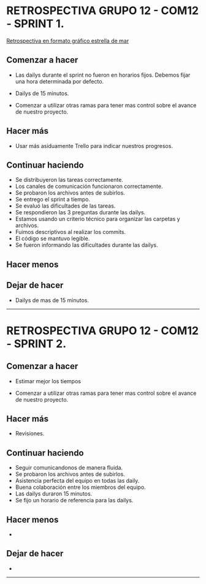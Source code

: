 # RETROSPECTIVA GRUPO 12 - COM12 - SPRINT 1.

[Retrospectiva en formato gráfico estrella de mar](https://jamboard.google.com/d/1qJ4smFXh7YC0hYglj3UfgvwWeFkf3_idmKn7slP0tNE/viewer?ts=615dfeb3&f=0)

## Comenzar a hacer

- Las dailys durante el sprint no fueron en horarios fijos. Debemos fijar una hora determinada por defecto.

- Dailys de 15 minutos.

- Comenzar a utilizar otras ramas para tener mas control sobre el avance de nuestro proyecto.


## Hacer más

- Usar más asiduamente Trello para indicar nuestros progresos.


## Continuar haciendo
- Se distribuyeron las tareas correctamente.
- Los canales de comunicación funcionaron correctamente.
- Se probaron los archivos antes de subirlos.
- Se entrego el sprint a tiempo.
- Se evaluó las dificultades de las tareas.
- Se respondieron las 3 preguntas durante las dailys.
- Estamos usando un criterio técnico para organizar las carpetas y archivos.
- Fuimos descriptivos al realizar los commits.
- El código se mantuvo legible.
- Se fueron informando las dificultades durante las dailys.


## Hacer menos



## Dejar de hacer

- Dailys de mas de 15 minutos.

___

# RETROSPECTIVA GRUPO 12 - COM12 - SPRINT 2.


## Comenzar a hacer

- Estimar mejor los tiempos

- Comenzar a utilizar otras ramas para tener mas control sobre el avance de nuestro proyecto.


## Hacer más

- Revisiones.


## Continuar haciendo
- Seguir comunicandonos de manera fluida.
- Se probaron los archivos antes de subirlos.
- Asistencia perfecta del equipo en todas las daily.
- Buena colaboración entre los miembros del equipo.
- Las dailys duraron 15 minutos.
- Se fijo un horario de referencia para las dailys.



## Hacer menos

- 


## Dejar de hacer

- 

___